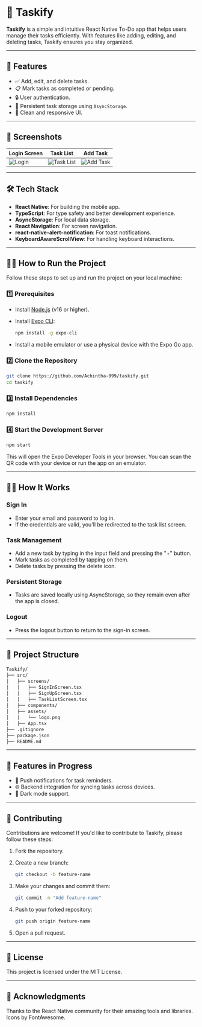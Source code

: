 # 📝 Taskify

**Taskify** is a simple and intuitive React Native To-Do app that helps users manage their tasks efficiently. With features like adding, editing, and deleting tasks, Taskify ensures you stay organized.

---

## 🚀 Features

- ✅ Add, edit, and delete tasks.
- 📋 Mark tasks as completed or pending.
- 🔒 User authentication.
- 💾 Persistent task storage using `AsyncStorage`.
- 🎨 Clean and responsive UI.

---

## 📸 Screenshots

| **Login Screen** | **Task List** | **Add Task** |
|------------------|---------------|--------------|
| ![Login](  <img src="./image1.png" alt="image screenshot" width="680" height="480"/>) | ![Task List](https://via.placeholder.com/150) | ![Add Task](https://via.placeholder.com/150) |

---

## 🛠️ Tech Stack

- **React Native**: For building the mobile app.
- **TypeScript**: For type safety and better development experience.
- **AsyncStorage**: For local data storage.
- **React Navigation**: For screen navigation.
- **react-native-alert-notification**: For toast notifications.
- **KeyboardAwareScrollView**: For handling keyboard interactions.

---

## 🧑‍💻 How to Run the Project

Follow these steps to set up and run the project on your local machine:

### 1️⃣ Prerequisites

- Install [Node.js](https://nodejs.org/) (v16 or higher).
- Install [Expo CLI](https://docs.expo.dev/get-started/installation/):

  ```bash
  npm install -g expo-cli
  ```

- Install a mobile emulator or use a physical device with the Expo Go app.

### 2️⃣ Clone the Repository

```bash
git clone https://github.com/Achintha-999/taskify.git
cd taskify
```

### 3️⃣ Install Dependencies

```bash
npm install
```

### 4️⃣ Start the Development Server

```bash
npm start
```

This will open the Expo Developer Tools in your browser. You can scan the QR code with your device or run the app on an emulator.

---

## 🏃‍♂️ How It Works

### Sign In

- Enter your email and password to log in.
- If the credentials are valid, you'll be redirected to the task list screen.

### Task Management

- Add a new task by typing in the input field and pressing the "+" button.
- Mark tasks as completed by tapping on them.
- Delete tasks by pressing the delete icon.

### Persistent Storage

- Tasks are saved locally using AsyncStorage, so they remain even after the app is closed.

### Logout

- Press the logout button to return to the sign-in screen.

---

## 📂 Project Structure

```
Taskify/
├── src/
│   ├── screens/
│   │   ├── SignInScreen.tsx
│   │   ├── SignUpScreen.tsx
│   │   ├── TaskListScreen.tsx
│   ├── components/
│   ├── assets/
│   │   └── logo.png
│   ├── App.tsx
├── .gitignore
├── package.json
├── README.md
```

---

## 🌟 Features in Progress

- 🔔 Push notifications for task reminders.
- 🌐 Backend integration for syncing tasks across devices.
- 🎨 Dark mode support.

---

## 🤝 Contributing

Contributions are welcome! If you'd like to contribute to Taskify, please follow these steps:

1. Fork the repository.
2. Create a new branch:

   ```bash
   git checkout -b feature-name
   ```

3. Make your changes and commit them:

   ```bash
   git commit -m "Add feature-name"
   ```

4. Push to your forked repository:

   ```bash
   git push origin feature-name
   ```

5. Open a pull request.

---

## 📜 License

This project is licensed under the MIT License.

---

## 🙌 Acknowledgments

Thanks to the React Native community for their amazing tools and libraries.  
Icons by FontAwesome.
